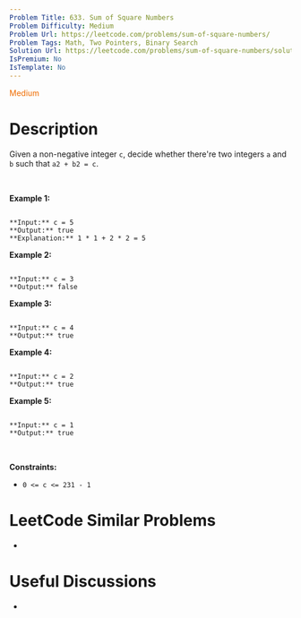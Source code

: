 ```yaml
---
Problem Title: 633. Sum of Square Numbers
Problem Difficulty: Medium
Problem Url: https://leetcode.com/problems/sum-of-square-numbers/
Problem Tags: Math, Two Pointers, Binary Search
Solution Url: https://leetcode.com/problems/sum-of-square-numbers/solution/
IsPremium: No
IsTemplate: No
---
```


<span style="color: rgb(239, 108, 0);">Medium</span>

# Description

Given a non-negative integer `c`, decide whether there're two integers `a` and `b` such that `a2 + b2 = c`.


 


**Example 1:**



```

**Input:** c = 5
**Output:** true
**Explanation:** 1 * 1 + 2 * 2 = 5

```

**Example 2:**



```

**Input:** c = 3
**Output:** false

```

**Example 3:**



```

**Input:** c = 4
**Output:** true

```

**Example 4:**



```

**Input:** c = 2
**Output:** true

```

**Example 5:**



```

**Input:** c = 1
**Output:** true

```

 


**Constraints:**


* `0 <= c <= 231 - 1`




# LeetCode Similar Problems

- []()

# Useful Discussions

- []()
